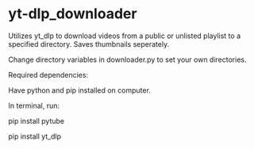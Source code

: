 # yt-dlp_downloader
Utilizes yt_dlp to download videos from a public or unlisted playlist to a specified directory. Saves thumbnails seperately. 

Change directory variables in downloader.py to set your own directories. 

Required dependencies: 

Have python and pip installed on computer. 

In terminal, run: 

pip install pytube

pip install yt_dlp


